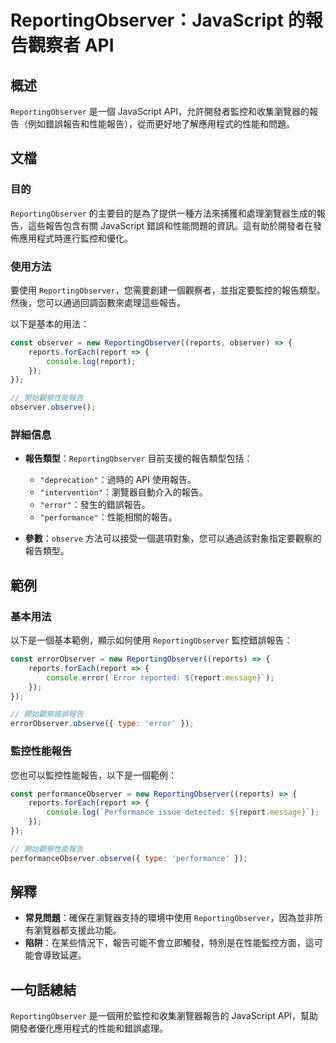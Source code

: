 <!--
Meta Description: # ReportingObserver：JavaScript 的報告觀察者 API ## 概述 `ReportingObserver` 是一個 JavaScript API，允許開發者監控和收集瀏覽器的報告（例如錯誤報告和性能報告），從而更好地了解應用程式的性能和問題。 ## 文檔 ### 目的 `...
Meta Keywords: reportingobserver, javascript, reports, report, api
-->

# ReportingObserver：JavaScript 的報告觀察者 API

## 概述
`ReportingObserver` 是一個 JavaScript API，允許開發者監控和收集瀏覽器的報告（例如錯誤報告和性能報告），從而更好地了解應用程式的性能和問題。

## 文檔
### 目的
`ReportingObserver` 的主要目的是為了提供一種方法來捕獲和處理瀏覽器生成的報告，這些報告包含有關 JavaScript 錯誤和性能問題的資訊。這有助於開發者在發佈應用程式時進行監控和優化。

### 使用方法
要使用 `ReportingObserver`，您需要創建一個觀察者，並指定要監控的報告類型。然後，您可以通過回調函數來處理這些報告。

以下是基本的用法：

```javascript
const observer = new ReportingObserver((reports, observer) => {
    reports.forEach(report => {
        console.log(report);
    });
});

// 開始觀察性能報告
observer.observe();
```

### 詳細信息
- **報告類型**：`ReportingObserver` 目前支援的報告類型包括：
  - `"deprecation"`：過時的 API 使用報告。
  - `"intervention"`：瀏覽器自動介入的報告。
  - `"error"`：發生的錯誤報告。
  - `"performance"`：性能相關的報告。
  
- **參數**：`observe` 方法可以接受一個選項對象，您可以通過該對象指定要觀察的報告類型。

## 範例
### 基本用法
以下是一個基本範例，顯示如何使用 `ReportingObserver` 監控錯誤報告：

```javascript
const errorObserver = new ReportingObserver((reports) => {
    reports.forEach(report => {
        console.error(`Error reported: ${report.message}`);
    });
});

// 開始觀察錯誤報告
errorObserver.observe({ type: 'error' });
```

### 監控性能報告
您也可以監控性能報告，以下是一個範例：

```javascript
const performanceObserver = new ReportingObserver((reports) => {
    reports.forEach(report => {
        console.log(`Performance issue detected: ${report.message}`);
    });
});

// 開始觀察性能報告
performanceObserver.observe({ type: 'performance' });
```

## 解釋
- **常見問題**：確保在瀏覽器支持的環境中使用 `ReportingObserver`，因為並非所有瀏覽器都支援此功能。
- **陷阱**：在某些情況下，報告可能不會立即觸發，特別是在性能監控方面，這可能會導致延遲。

## 一句話總結
`ReportingObserver` 是一個用於監控和收集瀏覽器報告的 JavaScript API，幫助開發者優化應用程式的性能和錯誤處理。